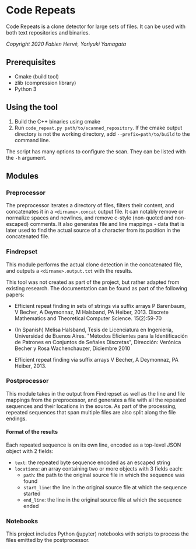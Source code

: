 # Code Repeats

Code Repeats is a clone detector for large sets of files.
It can be used with both text repositories and binaries.

*Copyright 2020 Fabien Hervé, Yoriyuki Yamagata*

## Prerequisites
- Cmake (build tool)
- zlib (compression library)
- Python 3

## Using the tool
1. Build the C++ binaries using cmake
2. Run `code_repeat.py path/to/scanned_repository`.
If the cmake output directory is not the working directory,
add `--prefix=path/to/build` to the command line.

The script has many options to configure the scan. They can be listed
with the `-h` argument.

## Modules

### Preprocessor

The preprocessor iterates a directory of files, filters their content, and concatenates it in a `<dirname>.concat` output file. It can notably remove or normalize spaces and newlines, and remove c-style (non-quoted and non-escaped) comments. It also generates file and line mappings - data that is later used to find the actual source of a character from its position in the concatenated file.

### Findrepset

This module performs the actual clone detection in the concatenated file, and outputs a `<dirname>.output.txt` with the results.

This tool was not created as part of the project, but rather adapted from existing research. The documentation can be found as part of the following papers:

- Efficient repeat finding in sets of strings via suffix arrays
   P Barenbaum, V Becher, A Deymonnaz, M Halsband, PA Heiber, 2013.
   Discrete Mathematics and Theoretical Computer Science. 15(2):59-70

- (In Spanish) Melisa Halsband, Tesis de Licenciatura en Ingeniería,  Universidad de Buenos Aires. "Métodos Eficientes para la Identificación de Patrones en Conjuntos de Señales Discretas", Dirección: Verónica  Becher y Rosa Wachenchauzer, Diciembre 2010

- Efficient repeat finding via suffix arrays
   V Becher, A Deymonnaz, PA Heiber, 
   2013.

### Postprocessor

This module takes in the output from Findrepset as well as the line and file mappings from the preprocessor, and generates a file with all the repeated sequences and their locations in the source. As part of the processing, repeated sequences that span multiple files are also split along the file endings.

#### Format of the results

Each repeated sequence is on its own line, encoded as a top-level JSON object with 2 fields:

- `text`: the repeated byte sequence encoded as an escaped string
- `locations`: an array containing two or more objects with 3 fields each:
  - `path`: the path to the original source file in which the sequence was found
  - `start_line`: the line in the original source file at which the sequence started
  - `end_line`: the line in the original source file at which the sequence ended

### Notebooks

This project includes Python (jupyter) notebooks with scripts to process the files emitted by the postprocessor.